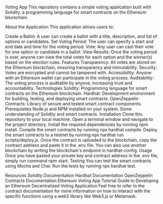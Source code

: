 Voting App
This repository contains a simple voting application built with Solidity, a programming language for smart contracts on the Ethereum blockchain.

About the Application
This application allows users to:

Create a Ballot: A user can create a ballot with a title, description, and list of options or candidates.
Set Voting Period: The user can specify a start and end date and time for the voting period.
Vote: Any user can cast their vote for one option or candidate in a ballot.
View Results: Once the voting period is over, anyone can view the total votes for each option and the winner(s) based on the election rules.
Features
Transparency: All votes are stored on the Ethereum blockchain, ensuring transparency and immutability.
Security: Votes are encrypted and cannot be tampered with.
Accessibility: Anyone with an Ethereum wallet can participate in the voting process.
Auditability: The voting process is auditable by anyone, increasing trust and accountability.
Technologies
Solidity: Programming language for smart contracts on the Ethereum blockchain.
Hardhat: Development environment for building, testing, and deploying smart contracts.
OpenZeppelin Contracts: Library of secure and tested smart contract components.
Prerequisites
Node.js and NPM installed on your system.
Some understanding of Solidity and smart contracts.
Installation
Clone this repository to your local machine.
Open a terminal window and navigate to the project directory.
Install the required dependencies by running npm install.
Compile the smart contracts by running npx hardhat compile.
Deploy the smart contracts to a testnet by running npx hardhat run scripts/deploy.js.
Once the contract is uploaded to the blockchain, copy the contract address and paste it in the .env file. You can also use another blockchain by writing the blockchain's endpoint in hardhat-config.
Usage
Once you have pasted your private key and contract address in the .env file, simply run command npm start.
Testing
You can test the smart contracts using Mocha and Chai. Run the tests by running npx hardhat test.

Resources
Solidity Documentation
Hardhat Documentation
OpenZeppelin Contracts Documentation
Ethereum Voting App Tutorial
Guide to Developing an Ethereum Decentralized Voting Application
Feel free to refer to the contract documentation for more information on how to interact with the specific functions using a web3 library like Web3.js or Metamask.
